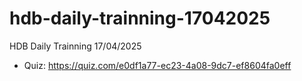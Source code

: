 # hdb-daily-trainning-17042025
HDB Daily Trainning 17/04/2025

- Quiz: https://quiz.com/e0df1a77-ec23-4a08-9dc7-ef8604fa0eff
